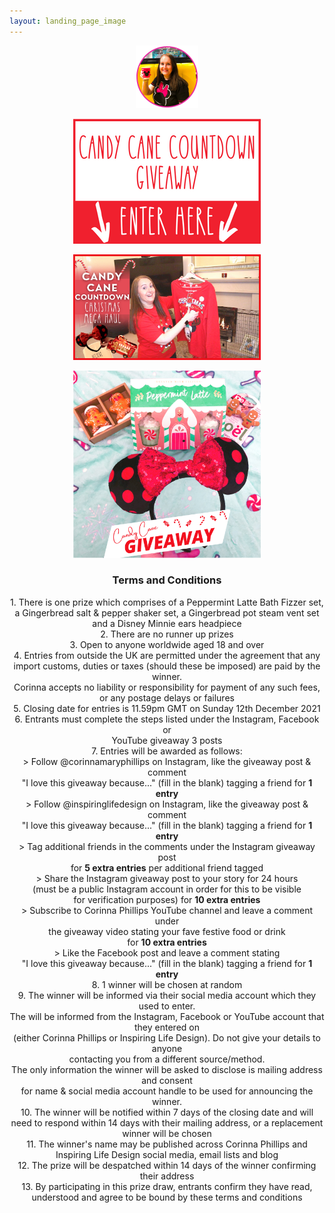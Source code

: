 ```yaml
---
layout: landing_page_image
---
```

<center>
<img src='/i/corinnamaryphillips/cmp-small.png' style='width: 100px; height: 100px; margin: auto;' alt='Profile image of Corinna'>
<br />
</center>
<center>

<img src='/i/candycane/enterhere.png' style='width: 300px; margin: auto;' alt='Candy Cane Countdown giveaway image' /><br />
<!-- YouTube link -->
<a href="https://bit.ly/candycane4"><img src='/i/candycane/CCC4YTgiveaway.png' style='width: 300px; margin: auto;' alt='YouTube giveaway image' /></a><br />
<!-- Instgram link -->
<a href="https://www.instagram.com/p/CXO01LJItNJ/"><img src='/i/candycane/giveaway4.png' style='width: 300px; margin: auto;' alt='Instagram giveaway image' /></a>
<br />
 
<h3>Terms and Conditions</h3>
1. There is one prize which comprises of a Peppermint Latte Bath Fizzer set,<br />
a Gingerbread salt & pepper shaker set, a Gingerbread pot steam vent set<br />
and a Disney Minnie ears headpiece<br />
2. There are no runner up prizes <br />
3. Open to anyone worldwide aged 18 and over<br />
4. Entries from outside the UK are permitted under the agreement that any<br />
import customs, duties or taxes (should these be imposed) are paid by the winner.<br />
Corinna accepts no liability or responsibility for payment of any such fees,<br />
or any postage delays or failures<br />
5. Closing date for entries is 11.59pm GMT on Sunday 12th December 2021<br />
6. Entrants must complete the steps listed under the Instagram, Facebook or<br />
YouTube giveaway 3 posts<br />
7. Entries will be awarded as follows:<br />
> Follow @corinnamaryphillips on Instagram, like the giveaway post & comment<br />
"I love this giveaway because..." (fill in the blank) tagging a friend for <b>1 entry</b><br />
> Follow @inspiringlifedesign on Instagram, like the giveaway post & comment<br />
"I love this giveaway because..." (fill in the blank) tagging a friend for <b>1 entry</b><br />
> Tag additional friends in the comments under the Instagram giveaway post<br />
for <b>5 extra entries</b> per additional friend tagged<br />
> Share the Instagram giveaway post to your story for 24 hours<br />
(must be a public Instagram account in order for this to be visible<br />
for verification purposes) for <b>10 extra entries</b><br />
> Subscribe to Corinna Phillips YouTube channel and leave a comment under<br />
the giveaway video stating your fave festive food or drink<br />
for <b>10 extra entries</b><br />
> Like the Facebook post and leave a comment stating<br />
"I love this giveaway because..." (fill in the blank) tagging a friend for <b>1 entry</b><br />
8. 1 winner will be chosen at random<br />
9. The winner will be informed via their social media account which they used to enter.<br />
The will be informed from the Instagram, Facebook or YouTube account that they entered on<br />
(either Corinna Phillips or Inspiring Life Design). Do not give your details to anyone<br />
contacting you from a different source/method.<br />
The only information the winner will be asked to disclose is mailing address and consent<br />
for name & social media account handle to be used for announcing the winner.<br />
10. The winner will be notified within 7 days of the closing date and will<br />
need to respond within 14 days with their mailing address, or a replacement winner will be chosen<br />
11. The winner's name may be published across Corinna Phillips and<br />
Inspiring Life Design social media, email lists and blog<br />
12. The prize will be despatched within 14 days of the winner confirming their address<br />
13. By participating in this prize draw, entrants confirm they have read,<br />
understood and agree to be bound by these terms and conditions<br />
</center>